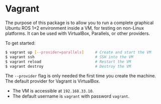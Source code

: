 # Vagrant

The purpose of this package is to allow you to run a complete graphical Ubuntu ROS 1+2 environment inside a VM, for testing on non-Linux platforms. It can be used with VirtualBox, Parallels, or other providers.

To get started:

```sh
$ vagrant up [--provider=parallels]     # Create and start the VM
$ vagrant ssh                           # SSH into the VM
$ vagrant reload                        # Restart the VM
$ vagrant destroy                       # Destroy the VM
```

The `--provider` flag is only needed the first time you create the machine. The default provider for Vagrant is VirtualBox.

- The VM is accessible at `192.168.33.10`.
- The default username is `vagrant` with password `vagrant`.
